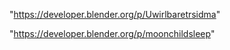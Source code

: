 "https://developer.blender.org/p/Uwirlbaretrsidma"

"https://developer.blender.org/p/moonchildsleep"

 
 

